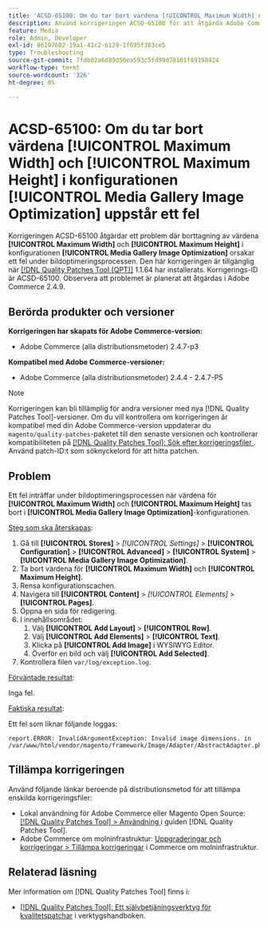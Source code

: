 ```yaml
---
title: 'ACSD-65100: Om du tar bort värdena [!UICONTROL Maximum Width] och [!UICONTROL Maximum Height] i konfigurationen [!UICONTROL Media Gallery Image Optimization] uppstår ett fel'
description: Använd korrigeringen ACSD-65100 för att åtgärda Adobe Commerce-problemet där borttagningen av värdena [!UICONTROL Maximum Width] och [!UICONTROL Maximum Height] i konfigurationen [!UICONTROL Media Gallery Image Optimization] orsakar ett fel under bildoptimeringsprocessen.
feature: Media
role: Admin, Developer
exl-id: 86197602-19a1-41c2-b129-1f695f303ce5
type: Troubleshooting
source-git-commit: 7fdb02a6d89d50ea593c5fd99d78101f89198424
workflow-type: tm+mt
source-wordcount: '326'
ht-degree: 0%

---
```


# ACSD-65100: Om du tar bort värdena [!UICONTROL Maximum Width] och [!UICONTROL Maximum Height] i konfigurationen [!UICONTROL Media Gallery Image Optimization] uppstår ett fel

Korrigeringen ACSD-65100 åtgärdar ett problem där borttagning av värdena **[!UICONTROL Maximum Width]** och **[!UICONTROL Maximum Height]** i konfigurationen **[!UICONTROL Media Gallery Image Optimization]** orsakar ett fel under bildoptimeringsprocessen. Den här korrigeringen är tillgänglig när [[!DNL Quality Patches Tool (QPT)]](/help/tools/quality-patches-tool/quality-patches-tool-to-self-serve-quality-patches.md) 1.1.64 har installerats. Korrigerings-ID är ACSD-65100. Observera att problemet är planerat att åtgärdas i Adobe Commerce 2.4.9.

## Berörda produkter och versioner

**Korrigeringen har skapats för Adobe Commerce-version:**

* Adobe Commerce (alla distributionsmetoder) 2.4.7-p3

**Kompatibel med Adobe Commerce-versioner:**

* Adobe Commerce (alla distributionsmetoder) 2.4.4 - 2.4.7-P5

>[!NOTE]
>
>Korrigeringen kan bli tillämplig för andra versioner med nya [!DNL Quality Patches Tool]-versioner. Om du vill kontrollera om korrigeringen är kompatibel med din Adobe Commerce-version uppdaterar du `magento/quality-patches`-paketet till den senaste versionen och kontrollerar kompatibiliteten på [[!DNL Quality Patches Tool]: Sök efter korrigeringsfiler ](https://experienceleague.adobe.com/tools/commerce-quality-patches/index.html). Använd patch-ID:t som söknyckelord för att hitta patchen.

## Problem

Ett fel inträffar under bildoptimeringsprocessen när värdena för **[!UICONTROL Maximum Width]** och **[!UICONTROL Maximum Height]** tas bort i **[!UICONTROL Media Gallery Image Optimization]**-konfigurationen.

<u>Steg som ska återskapas</u>:

1. Gå till **[!UICONTROL Stores]** > *[!UICONTROL Settings]* > **[!UICONTROL Configuration]** > **[!UICONTROL Advanced]** > **[!UICONTROL System]** > **[!UICONTROL Media Gallery Image Optimization]**.
1. Ta bort värdena för **[!UICONTROL Maximum Width]** och **[!UICONTROL Maximum Height]**.
1. Rensa konfigurationscachen.
1. Navigera till **[!UICONTROL Content]** > *[!UICONTROL Elements]* > **[!UICONTROL Pages]**.
1. Öppna en sida för redigering.
1. I innehållsområdet:
   1. Välj **[!UICONTROL Add Layout]** > **[!UICONTROL Row]**.
   1. Välj **[!UICONTROL Add Elements]** > **[!UICONTROL Text]**.
   1. Klicka på **[!UICONTROL Add Image]** i WYSIWYG Editor.
   1. Överför en bild och välj **[!UICONTROL Add Selected]**.
1. Kontrollera filen `var/log/exception.log`.

<u>Förväntade resultat</u>:

Inga fel.

<u>Faktiska resultat</u>:

Ett fel som liknar följande loggas:

```
report.ERROR: InvalidArgumentException: Invalid image dimensions. in /var/www/html/vendor/magento/framework/Image/Adapter/AbstractAdapter.php:630
```

## Tillämpa korrigeringen

Använd följande länkar beroende på distributionsmetod för att tillämpa enskilda korrigeringsfiler:

* Lokal användning för Adobe Commerce eller Magento Open Source: [[!DNL Quality Patches Tool] > Användning ](/help/tools/quality-patches-tool/usage.md) i guiden [!DNL Quality Patches Tool].
* Adobe Commerce om molninfrastruktur: [Uppgraderingar och korrigeringar > Tillämpa korrigeringar](https://experienceleague.adobe.com/docs/commerce-cloud-service/user-guide/develop/upgrade/apply-patches.html) i Commerce om molninfrastruktur.

## Relaterad läsning

Mer information om [!DNL Quality Patches Tool] finns i:

* [[!DNL Quality Patches Tool]: Ett självbetjäningsverktyg för kvalitetspatchar](/help/tools/quality-patches-tool/quality-patches-tool-to-self-serve-quality-patches.md) i verktygshandboken.
